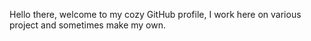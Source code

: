 Hello there, welcome to my cozy GitHub profile, I work here on various project
and sometimes make my own.
